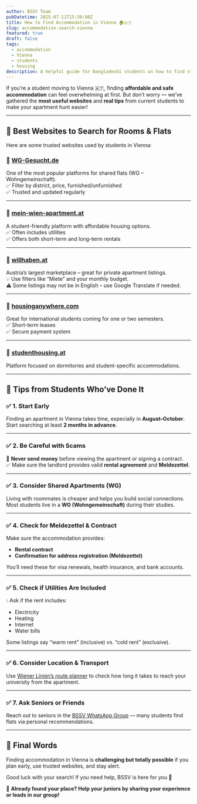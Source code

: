 ```yaml
---
author: BSSV Team
pubDatetime: 2025-07-11T15:30:00Z
title: How to Find Accommodation in Vienna 🏠🇦🇹
slug: accommodation-search-vienna
featured: true
draft: false
tags:
  - accommodation
  - Vienna
  - students
  - housing
description: A helpful guide for Bangladeshi students on how to find student accommodation in Vienna. Includes best websites, practical tips, and how to avoid scams.
---
```


If you’re a student moving to Vienna 🇦🇹, finding **affordable and safe accommodation** can feel overwhelming at first. But don’t worry — we’ve gathered the **most useful websites** and **real tips** from current students to make your apartment hunt easier!

---

## 🏡 Best Websites to Search for Rooms & Flats

Here are some trusted websites used by students in Vienna:

### 🔹 [WG-Gesucht.de](https://www.wg-gesucht.de)
One of the most popular platforms for shared flats (WG – Wohngemeinschaft).  
✅ Filter by district, price, furnished/unfurnished  
✅ Trusted and updated regularly

---

### 🔹 [mein-wien-apartment.at](https://www.mein-wien-apartment.at)
A student-friendly platform with affordable housing options.  
✅ Often includes utilities  
✅ Offers both short-term and long-term rentals

---

### 🔹 [willhaben.at](https://www.willhaben.at)
Austria’s largest marketplace – great for private apartment listings.  
💡 Use filters like “Miete” and your monthly budget.  
⚠️ Some listings may not be in English – use Google Translate if needed.

---

### 🔹 [housinganywhere.com](https://housinganywhere.com)
Great for international students coming for one or two semesters.  
✅ Short-term leases  
✅ Secure payment system

---

### 🔹 [studenthousing.at](https://www.studenthousing.at/)
Platform focused on dormitories and student-specific accommodations.

---

## 🧠 Tips from Students Who’ve Done It

### ✅ **1. Start Early**
Finding an apartment in Vienna takes time, especially in **August–October**. Start searching at least **2 months in advance**.

---

### ✅ **2. Be Careful with Scams**
🔴 **Never send money** before viewing the apartment or signing a contract.  
✅ Make sure the landlord provides valid **rental agreement** and **Meldezettel**.

---

### ✅ **3. Consider Shared Apartments (WG)**
Living with roommates is cheaper and helps you build social connections. Most students live in a **WG (Wohngemeinschaft)** during their studies.

---

### ✅ **4. Check for Meldezettel & Contract**
Make sure the accommodation provides:
- **Rental contract**
- **Confirmation for address registration (Meldezettel)**

You’ll need these for visa renewals, health insurance, and bank accounts.

---

### ✅ **5. Check if Utilities Are Included**
💧 Ask if the rent includes:
- Electricity
- Heating
- Internet
- Water bills

Some listings say “warm rent” (inclusive) vs. “cold rent” (exclusive).

---

### ✅ **6. Consider Location & Transport**
Use [Wiener Linien’s route planner](https://www.wienerlinien.at/) to check how long it takes to reach your university from the apartment.

---

### ✅ **7. Ask Seniors or Friends**
Reach out to seniors in the [BSSV WhatsApp Group](https://chat.whatsapp.com/LmVZz7wgJAd8Y95HYY2reQ) — many students find flats via personal recommendations.

---

## 🚀 Final Words

Finding accommodation in Vienna is **challenging but totally possible** if you plan early, use trusted websites, and stay alert.

Good luck with your search! If you need help, BSSV is here for you 💚

📢 **Already found your place? Help your juniors by sharing your experience or leads in our group!**